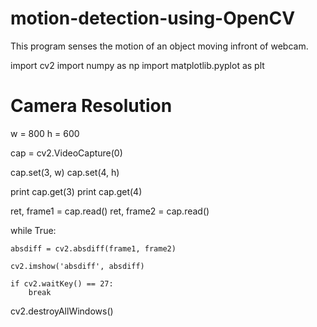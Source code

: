 # motion-detection-using-OpenCV
This program senses the motion of an object moving infront of webcam.


import cv2
import numpy as np
import matplotlib.pyplot as plt

# Camera Resolution #
   
   w = 800
   h = 600
   
   cap = cv2.VideoCapture(0)
   
   cap.set(3, w)
   cap.set(4, h)
   
   print cap.get(3)
   print cap.get(4)
   
   
   ret, frame1 = cap.read()
   ret, frame2 = cap.read()
   
while True:
    
    absdiff = cv2.absdiff(frame1, frame2)
    
    cv2.imshow('absdiff', absdiff)
    
    if cv2.waitKey() == 27:
        break
        
cv2.destroyAllWindows()
       
   
   
    
